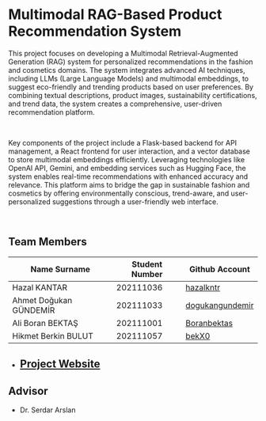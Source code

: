 # Multimodal RAG-Based Product Recommendation System
This project focuses on developing a Multimodal Retrieval-Augmented Generation (RAG) system for personalized recommendations in the
fashion and cosmetics domains. The system integrates advanced AI techniques, including LLMs (Large Language Models) and multimodal
embeddings, to suggest eco-friendly and trending products based on user preferences. By combining textual descriptions, product images,
sustainability certifications, and trend data, the system creates a comprehensive, user-driven recommendation platform.

<br>

Key components of the project include a Flask-based backend for API management, a React frontend for user interaction, and a vector
database to store multimodal embeddings efficiently. Leveraging technologies like OpenAI API, Gemini, and embedding services such as
Hugging Face, the system enables real-time recommendations with enhanced accuracy and relevance. This platform aims to bridge the gap in
sustainable fashion and cosmetics by offering environmentally conscious, trend-aware, and user-personalized suggestions through a user-friendly
web interface.

<br>

## Team Members
| Name Surname           | Student Number | Github Account                                 |
|------------------------|----------------|------------------------------------------------|
| Hazal KANTAR           | 202111036      | [hazalkntr](https://github.com/hazalkntr)      |
| Ahmet Doğukan GÜNDEMİR | 202111033      | [dogukangundemir](https://github.com/dogukangundemir)              |
| Ali Boran BEKTAŞ       | 202111001      | [Boranbektas](https://github.com/Boranbektas)  |
| Hikmet Berkin BULUT    | 202111057      | [bekX0](https://github.com/bekX0)              |

<be>

- ## [Project Website](https://multimodalrecomendation.wordpress.com/)

## Advisor
- Dr. Serdar Arslan
